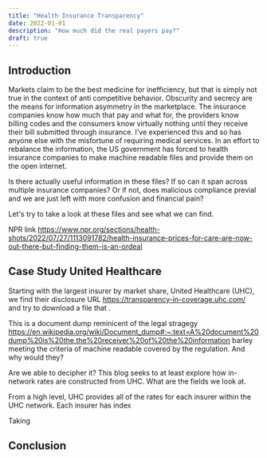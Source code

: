 ```yaml
---
title: "Health Insurance Transparency"
date: 2022-01-01
description: "How much did the real payers pay?"
draft: true
---
```


## Introduction
Markets claim to be the best medicine for inefficiency, but that is simply not true in the context of anti competitive behavior. Obscurity and secrecy are the means for information asymmetry in the marketplace. The insurance companies know how much that pay and what for, the providers know billing codes and the consumers know virtually nothing until they receive their bill submitted through insurance. I've experienced this and so has anyone else with the misfortune of requiring medical services. In an effort to rebalance the information, the US government has forced to health insurance companies to make machine readable files and provide them on the open internet.

Is there actually useful information in these files? If so can it span across multiple insurance companies? Or if not, does malicious compliance previal and we are just left with more confusion and financial pain?

Let's try to take a look at these files and see what we can find.

NPR link https://www.npr.org/sections/health-shots/2022/07/27/1113091782/health-insurance-prices-for-care-are-now-out-there-but-finding-them-is-an-ordeal


## Case Study United Healthcare

Starting with the largest insurer by market share, United Healthcare (UHC), we find their disclosure URL https://transparency-in-coverage.uhc.com/ and try to download a file that . 

This is a document dump reminicent of the legal stragegy https://en.wikipedia.org/wiki/Document_dump#:~:text=A%20document%20dump%20is%20the,the%20receiver%20of%20the%20information barley meeting the criteria of machine readable covered by the regulation. And why would they?

Are we able to decipher it? This blog seeks to at least explore how in-network rates are constructed from UHC. What are the fields we look at.

From a high level, UHC provides all of the rates for each insurer within the UHC network. Each insurer has index

Taking 

## Conclusion
